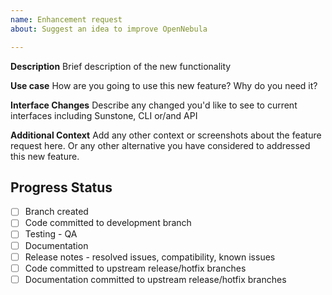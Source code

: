 ```yaml
---
name: Enhancement request
about: Suggest an idea to improve OpenNebula

---
```


**Description**
Brief description of the new functionality

**Use case**
How are you going to use this new feature? Why do you need it? 

**Interface Changes**
Describe any changed you'd like to see to current interfaces including Sunstone, CLI or/and API  

**Additional Context**
Add any other context or screenshots about the feature request here. Or any other alternative you have considered to addressed this new feature.

<!--////////////////////////////////////////////-->
<!-- THIS SECTION IS FOR THE DEVELOPMENT TEAM   -->
<!-- BOTH FOR BUGS AND ENHANCEMENT REQUESTS     -->
<!-- PROGRESS WILL BE REFLECTED HERE            -->
<!--////////////////////////////////////////////-->

## Progress Status
- [ ] Branch created 
- [ ] Code committed to development branch
- [ ] Testing - QA
- [ ] Documentation 
- [ ] Release notes - resolved issues, compatibility, known issues
- [ ] Code committed to upstream release/hotfix branches
- [ ] Documentation committed to upstream release/hotfix branches
